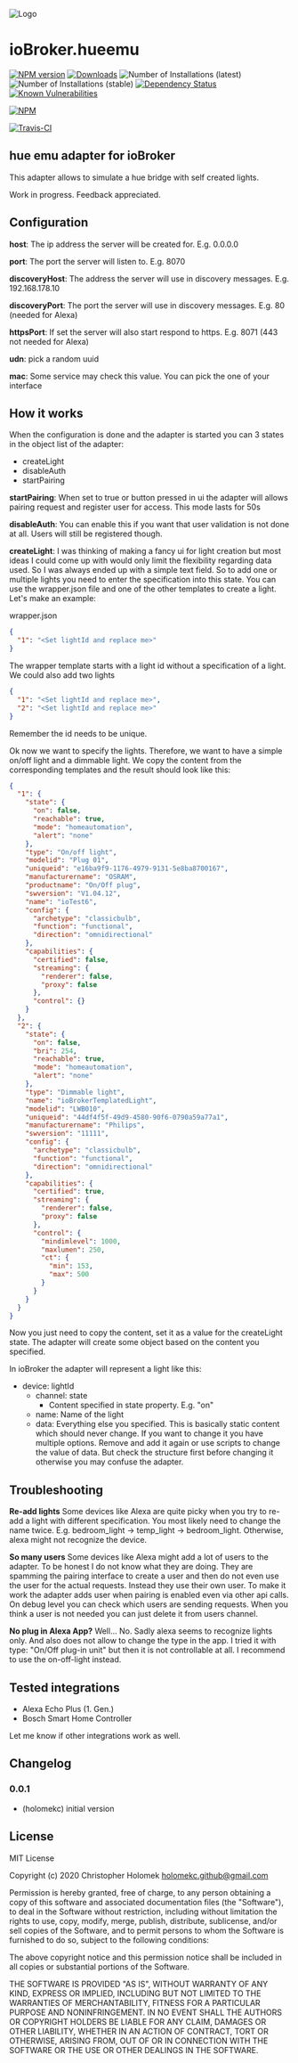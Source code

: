 ![Logo](admin/hue-emu-logo.png)
# ioBroker.hueemu

[![NPM version](http://img.shields.io/npm/v/iobroker.hueemu.svg)](https://www.npmjs.com/package/iobroker.hueemu)
[![Downloads](https://img.shields.io/npm/dm/iobroker.hueemu.svg)](https://www.npmjs.com/package/iobroker.hueemu)
![Number of Installations (latest)](http://iobroker.live/badges/hueemu-installed.svg)
![Number of Installations (stable)](http://iobroker.live/badges/hueemu-stable.svg)
[![Dependency Status](https://img.shields.io/david/holomekc/iobroker.hueemu.svg)](https://david-dm.org/Author/iobroker.hueemu)
[![Known Vulnerabilities](https://snyk.io/test/github/holomekc/ioBroker.hueemu/badge.svg)](https://snyk.io/test/github/Author/ioBroker.hueemu)

[![NPM](https://nodei.co/npm/iobroker.hueemu.png?downloads=true)](https://nodei.co/npm/iobroker.hueemu/)

[![Travis-CI](http://img.shields.io/travis/holomekc/ioBroker.hueemu/master.svg)](https://travis-ci.org/holomekc/ioBroker.hueemu) 

## hue emu adapter for ioBroker

This adapter allows to simulate a hue bridge with self created lights.

Work in progress. Feedback appreciated.

## Configuration
**host**: The ip address the server will be created for. E.g. 0.0.0.0

**port**: The port the server will listen to. E.g. 8070

**discoveryHost**: The address the server will use in discovery messages. E.g. 192.168.178.10
  
**discoveryPort**: The port the server will use in discovery messages. E.g. 80 (needed for Alexa)

**httpsPort**: If set the server will also start respond to https. E.g. 8071 (443 not needed for Alexa)
 
**udn**: pick a random uuid

**mac**: Some service may check this value. You can pick the one of your interface

## How it works
When the configuration is done and the adapter is started you can 3 states in the object list of the adapter:
* createLight
* disableAuth
* startPairing

**startPairing**: When set to true or button pressed in ui the adapter will allows pairing request and register user for access. This mode lasts for 50s

**disableAuth**: You can enable this if you want that user validation is not done at all. Users will still be registered though.

**createLight**: I was thinking of making a fancy ui for light creation but most ideas I could come up with would only limit the flexibility regarding data used. So I was always ended up with a simple text field. So to add one or multiple lights you need to enter the specification into this state. You can use the wrapper.json file and one of the other templates to create a light. Let's make an example:

wrapper.json
```JSON
{
  "1": "<Set lightId and replace me>"
}
```
The wrapper template starts with a light id without a specification of a light. We could also add two lights
```JSON
{
  "1": "<Set lightId and replace me>",
  "2": "<Set lightId and replace me>"
}
```
Remember the id needs to be unique.

Ok now we want to specify the lights. Therefore, we want to have a simple on/off light and a dimmable light. We copy the content from the corresponding templates and the result should look like this:
```JSON
{
  "1": {
    "state": {
      "on": false,
      "reachable": true,
      "mode": "homeautomation",
      "alert": "none"
    },
    "type": "On/off light",
    "modelid": "Plug 01",
    "uniqueid": "e16ba9f9-1176-4979-9131-5e8ba8700167",
    "manufacturername": "OSRAM",
    "productname": "On/Off plug",
    "swversion": "V1.04.12",
    "name": "ioTest6",
    "config": {
      "archetype": "classicbulb",
      "function": "functional",
      "direction": "omnidirectional"
    },
    "capabilities": {
      "certified": false,
      "streaming": {
        "renderer": false,
        "proxy": false
      },
      "control": {}
    }
  },
  "2": {
    "state": {
      "on": false,
      "bri": 254,
      "reachable": true,
      "mode": "homeautomation",
      "alert": "none"
    },
    "type": "Dimmable light",
    "name": "ioBrokerTemplatedLight",
    "modelid": "LWB010",
    "uniqueid": "44df4f5f-49d9-4580-90f6-0790a59a77a1",
    "manufacturername": "Philips",
    "swversion": "11111",
    "config": {
      "archetype": "classicbulb",
      "function": "functional",
      "direction": "omnidirectional"
    },
    "capabilities": {
      "certified": true,
      "streaming": {
        "renderer": false,
        "proxy": false
      },
      "control": {
        "mindimlevel": 1000,
        "maxlumen": 250,
        "ct": {
          "min": 153,
          "max": 500
        }
      }
    }
  }
}
```
Now you just need to copy the content, set it as a value for the createLight state. The adapter will create some object based on the content you specified.

In ioBroker the adapter will represent a light like this:
* device: lightId
    * channel: state
        * Content specified in state property. E.g. "on"
    * name: Name of the light
    * data: Everything else you specified. This is basically static content which should never change. If you want to change it you have multiple options. Remove and add it again or use scripts to change the value of data. But check the structure first before changing it otherwise you may confuse the adapter.
    
## Troubleshooting

**Re-add lights**
Some devices like Alexa are quite picky when you try to re-add a light with different specification. You most likely need to change the name twice. E.g. bedroom_light -> temp_light -> bedroom_light. Otherwise, alexa might not recognize the device. 

**So many users**
Some devices like Alexa might add a lot of users to the adapter. To be honest I do not know what they are doing. They are spamming the pairing interface to create a user and then do not even use the user for the actual requests. Instead they use their own user. To make it work the adapter adds user when pairing is enabled even via other api calls. On debug level you can check which users are sending requests. When you think a user is not needed you can just delete it from users channel.

**No plug in Alexa App?**
Well... No. Sadly alexa seems to recognize lights only. And also does not allow to change the type in the app. I tried it with type: "On/Off plug-in unit" but then it is not controllable at all. I recommend to use the on-off-light instead.

## Tested integrations
* Alexa Echo Plus (1. Gen.)
* Bosch Smart Home Controller

Let me know if other integrations work as well.

## Changelog

### 0.0.1
* (holomekc) initial version

## License

MIT License

Copyright (c) 2020 Christopher Holomek <holomekc.github@gmail.com>

Permission is hereby granted, free of charge, to any person obtaining a copy
of this software and associated documentation files (the "Software"), to deal
in the Software without restriction, including without limitation the rights
to use, copy, modify, merge, publish, distribute, sublicense, and/or sell
copies of the Software, and to permit persons to whom the Software is
furnished to do so, subject to the following conditions:

The above copyright notice and this permission notice shall be included in all
copies or substantial portions of the Software.

THE SOFTWARE IS PROVIDED "AS IS", WITHOUT WARRANTY OF ANY KIND, EXPRESS OR
IMPLIED, INCLUDING BUT NOT LIMITED TO THE WARRANTIES OF MERCHANTABILITY,
FITNESS FOR A PARTICULAR PURPOSE AND NONINFRINGEMENT. IN NO EVENT SHALL THE
AUTHORS OR COPYRIGHT HOLDERS BE LIABLE FOR ANY CLAIM, DAMAGES OR OTHER
LIABILITY, WHETHER IN AN ACTION OF CONTRACT, TORT OR OTHERWISE, ARISING FROM,
OUT OF OR IN CONNECTION WITH THE SOFTWARE OR THE USE OR OTHER DEALINGS IN THE
SOFTWARE.
